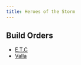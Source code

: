 ```yaml
---
title: Heroes of the Storm
---
```


## Build Orders ##

- [ E.T.C ]( etc.html )
- [ Valla ]( valla.html )

